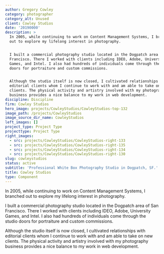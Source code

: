 ```yaml
---
author: Gregory Cowley
category: photographer
category_alt: Unused
client: Cowley Studios
date: '20190000'
description: >
  In 2005, while continuing to work on Content Management Systems, I branched
  out to explore my lifelong interest in photography.


  I built a commercial photography studio located in the Dogpatch area of San
  Francisco. There I worked with clients including IDEO, Adobe, University
  Games, and Intel. I also had hundreds of individuals come through the studio
  doors for portraiture and custom commissions.


  Although the studio itself is now closed, I cultivated relationships with
  editorial clients whom I continue to work with and am able to take on new
  clients. The physical activity and artistry involved with my photography
  business provides a nice balance to my work in web development.
discipline: Discipline
firm: Cowley Studios
hero_image: projects/CowleyStudios/CowleyStudios-top-132
image_path: /projects/CowleyStudios
image_source_dir_name: CowleyStudios
left_images: []
project_type: Project Type
projecttype: Project Type
right_images:
  - src: projects/CowleyStudios/CowleyStudios-right-133
  - src: projects/CowleyStudios/CowleyStudios-right-135
  - src: projects/CowleyStudios/CowleyStudios-right-134
  - src: projects/CowleyStudios/CowleyStudios-right-130
slug: cowleystudios
status: active
subtitle: 'Professional White Box Photography Studio in Dogpatch, SF.'
title: Cowley Studios
type: Component
---
```

In 2005, while continuing to work on Content Management Systems, I branched out to explore my lifelong interest in photography.

I built a commercial photography studio located in the Dogpatch area of San Francisco. There I worked with clients including IDEO, Adobe, University Games, and Intel. I also had hundreds of individuals come through the studio doors for portraiture and custom commissions.

Although the studio itself is now closed, I cultivated relationships with editorial clients whom I continue to work with and am able to take on new clients. The physical activity and artistry involved with my photography business provides a nice balance to my work in web development.
